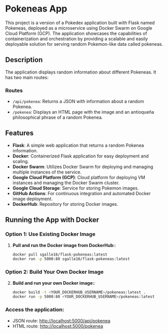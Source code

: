 # Pokeneas App
This project is a version of a Pokedex application built with Flask named Pokeneas, deployed as a microservice using Docker Swarm on Google Cloud Platform (GCP). The application showcases the capabilities of containerization and orchestration by providing a scalable and easily deployable solution for serving random Pokemon-like data called pokeneas.

## Description
The application displays random information about different Pokeneas. It has two main routes:
### Routes
- `/api/pokenea`: Returns a JSON with information about a random Pokenea.
- `/pokenea`: Displays an HTML page with the image and an antioqueña philosophical phrase of a random Pokenea.

## Features
- **Flask**: A simple web application that returns a random Pokenea information.
- **Docker**: Containerized Flask application for easy deployment and scaling.
- **Docker Swarm**: Utilizes Docker Swarm for deploying and managing multiple instances of the service.
- **Google Cloud Platform (GCP)**: Cloud platform for deploying VM instances and managing the Docker Swarm cluster.
- **Google Cloud Storage**: Service for storing Pokemon images.
- **GitHub Actions**: For continuous integration and automated Docker image deployment.
- **DockerHub**: Repository for storing Docker images.

## Running the App with Docker

### Option 1: Use Existing Docker Image

1. **Pull and run the Docker image from DockerHub:**:
    ```bash
    docker pull sgalle16/flask-pokeneas:latest
    docker run -p 5000:80 sgalle16/flask-pokeneas:latest
    ```
### Option 2: Build Your Own Docker Image

2. **Build and run your own Docker image:**:
    ```bash
    docker build -t <YOUR_DOCKERHUB_USERNAME>/pokeneas:latest .
    docker run -p 5000:80 <YOUR_DOCKERHUB_USERNAME>/pokeneas:latest
    ```

### Access the application:
  - JSON route: [http://localhost:5000/api/pokenea](http://localhost:5000/api/pokenea)
  - HTML route: [http://localhost:5000/pokenea](http://localhost:5000/pokenea)

